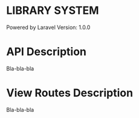 # LIBRARY SYSTEM
Powered by Laravel
Version: 1.0.0
# API Description
Bla-bla-bla
# View Routes Description
Bla-bla-bla
